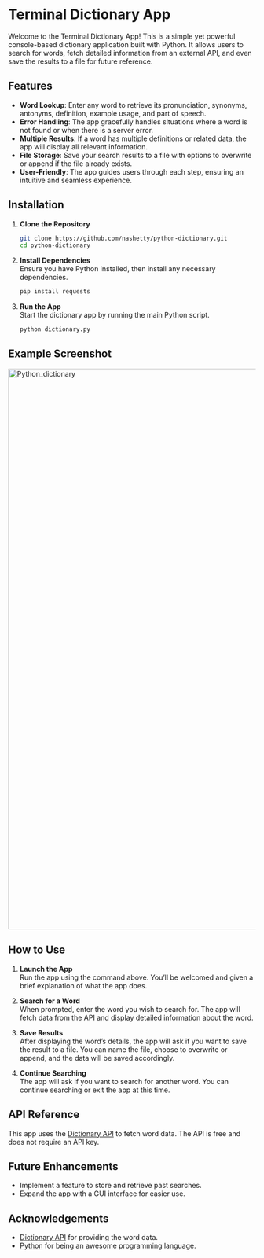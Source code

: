 # Terminal Dictionary App

Welcome to the Terminal Dictionary App! This is a simple yet powerful console-based dictionary application built with Python. It allows users to search for words, fetch detailed information from an external API, and even save the results to a file for future reference.

## Features

- **Word Lookup**: Enter any word to retrieve its pronunciation, synonyms, antonyms, definition, example usage, and part of speech.
- **Error Handling**: The app gracefully handles situations where a word is not found or when there is a server error.
- **Multiple Results**: If a word has multiple definitions or related data, the app will display all relevant information.
- **File Storage**: Save your search results to a file with options to overwrite or append if the file already exists.
- **User-Friendly**: The app guides users through each step, ensuring an intuitive and seamless experience.

## Installation

1. **Clone the Repository**
    ```bash
    git clone https://github.com/nashetty/python-dictionary.git
    cd python-dictionary
    ```
2. **Install Dependencies**  
   Ensure you have Python installed, then install any necessary dependencies.
   ```bash
   pip install requests
   ```

4. **Run the App**  
   Start the dictionary app by running the main Python script.
   ```bash
   python dictionary.py
   ```
## Example Screenshot
<img width="1141" alt="Python_dictionary" src="https://github.com/user-attachments/assets/d0247147-28ae-485a-828e-f5fa31db0ae9">  

## How to Use

1. **Launch the App**  
   Run the app using the command above. You’ll be welcomed and given a brief explanation of what the app does.

2. **Search for a Word**  
   When prompted, enter the word you wish to search for. The app will fetch data from the API and display detailed information about the word.

3. **Save Results**  
   After displaying the word’s details, the app will ask if you want to save the result to a file. You can name the file, choose to overwrite or append, and the data will be saved accordingly.

4. **Continue Searching**  
   The app will ask if you want to search for another word. You can continue searching or exit the app at this time.

## API Reference

This app uses the [Dictionary API](https://dictionaryapi.dev/) to fetch word data. The API is free and does not require an API key.

## Future Enhancements

- Implement a feature to store and retrieve past searches.
- Expand the app with a GUI interface for easier use.

## Acknowledgements

- [Dictionary API](https://dictionaryapi.dev/) for providing the word data.
- [Python](https://www.python.org/) for being an awesome programming language.
